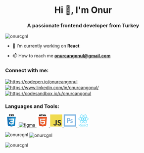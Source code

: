 <h1 align="center">Hi 👋, I'm Onur</h1>
<h3 align="center">A passionate frontend developer from Turkey</h3>

<p align="left"> <img src="https://komarev.com/ghpvc/?username=onurcgnl&label=Profile%20views&color=0e75b6&style=flat" alt="onurcgnl" /> </p>

- 🔭 I’m currently working on **React**

- 📫 How to reach me **onurcangonul@gmail.com**

<h3 align="left">Connect with me:</h3>
<p align="left">
<a href="https://codepen.io/onurcangonul" target="blank"><img align="center" src="https://raw.githubusercontent.com/rahuldkjain/github-profile-readme-generator/master/src/images/icons/Social/codepen.svg" alt="https://codepen.io/onurcangonul" height="30" width="40" /></a>
<a href="https://linkedin.com/in/https://www.linkedin.com/in/onurcangonul/" target="blank"><img align="center" src="https://raw.githubusercontent.com/rahuldkjain/github-profile-readme-generator/master/src/images/icons/Social/linked-in-alt.svg" alt="https://www.linkedin.com/in/onurcangonul/" height="30" width="40" /></a>
<a href="https://codesandbox.com/https://codesandbox.io/u/onurcangonul" target="blank"><img align="center" src="https://raw.githubusercontent.com/rahuldkjain/github-profile-readme-generator/master/src/images/icons/Social/codesandbox.svg" alt="https://codesandbox.io/u/onurcangonul" height="30" width="40" /></a>
</p>

<h3 align="left">Languages and Tools:</h3>
<p align="left"> <a href="https://www.w3schools.com/css/" target="_blank" rel="noreferrer"> <img src="https://raw.githubusercontent.com/devicons/devicon/master/icons/css3/css3-original-wordmark.svg" alt="css3" width="40" height="40"/> </a> <a href="https://www.figma.com/" target="_blank" rel="noreferrer"> <img src="https://www.vectorlogo.zone/logos/figma/figma-icon.svg" alt="figma" width="40" height="40"/> </a> <a href="https://www.w3.org/html/" target="_blank" rel="noreferrer"> <img src="https://raw.githubusercontent.com/devicons/devicon/master/icons/html5/html5-original-wordmark.svg" alt="html5" width="40" height="40"/> </a> <a href="https://developer.mozilla.org/en-US/docs/Web/JavaScript" target="_blank" rel="noreferrer"> <img src="https://raw.githubusercontent.com/devicons/devicon/master/icons/javascript/javascript-original.svg" alt="javascript" width="40" height="40"/> </a> <a href="https://www.photoshop.com/en" target="_blank" rel="noreferrer"> <img src="https://raw.githubusercontent.com/devicons/devicon/master/icons/photoshop/photoshop-line.svg" alt="photoshop" width="40" height="40"/> </a> <a href="https://reactjs.org/" target="_blank" rel="noreferrer"> <img src="https://raw.githubusercontent.com/devicons/devicon/master/icons/react/react-original-wordmark.svg" alt="react" width="40" height="40"/> </a> </p>

<p><img align="left" src="https://github-readme-stats.vercel.app/api/top-langs?username=onurcgnl&show_icons=true&locale=en&layout=compact" alt="onurcgnl" /></p>

<p>&nbsp;<img align="center" src="https://github-readme-stats.vercel.app/api?username=onurcgnl&show_icons=true&locale=en" alt="onurcgnl" /></p>

<p><img align="center" src="https://github-readme-streak-stats.herokuapp.com/?user=onurcgnl&" alt="onurcgnl" /></p>
